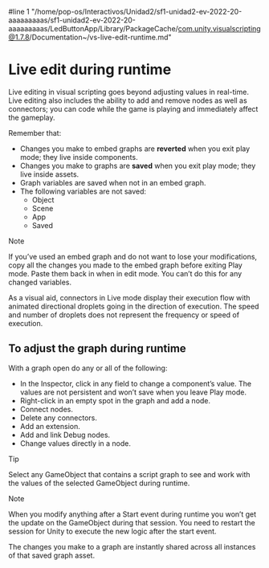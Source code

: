 #line 1 "/home/pop-os/Interactivos/Unidad2/sf1-unidad2-ev-2022-20-aaaaaaaaas/sf1-unidad2-ev-2022-20-aaaaaaaaas/LedButtonApp/Library/PackageCache/com.unity.visualscripting@1.7.8/Documentation~/vs-live-edit-runtime.md"
# Live edit during runtime

Live editing in visual scripting goes beyond adjusting values in real-time. Live editing also includes the ability to add and remove nodes as well as connectors; you can code while the game is playing and immediately affect the gameplay.

Remember that:

- Changes you make to embed graphs are **reverted** when you exit play mode; they live inside components.
- Changes you make to graphs are **saved** when you exit play mode; they live inside assets.
- Graph variables are saved when not in an embed graph.
- The following variables are not saved:
  - Object
  - Scene
  - App
  - Saved

> [!NOTE]
> If you’ve used an embed graph and do not want to lose your modifications, copy all the changes you made to the embed graph before exiting Play mode. Paste them back in when in edit mode. You can’t do this for any changed variables.

As a visual aid, connectors in Live mode display their execution flow with animated directional droplets going in the direction of execution. The speed and number of droplets does not represent the frequency or speed of execution.

## To adjust the graph during runtime

With a graph open do any or all of the following:

- In the Inspector, click in any field to change a component’s value. The values are not persistent and won’t save when you leave Play mode.
- Right-click in an empty spot in the graph and add a node.
- Connect nodes.
- Delete any connectors.
- Add an extension.
- Add and link Debug nodes.
- Change values directly in a node.

> [!TIP]
> Select any GameObject that contains a script graph to see and work with the values of the selected GameObject during runtime.

> [!NOTE]
> When you modify anything after a Start event during runtime you won’t get the update on the GameObject during that session. You need to restart the session for Unity to execute the new logic after the start event.

The changes you make to a graph are instantly shared across all instances of that saved graph asset.


